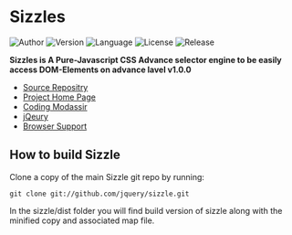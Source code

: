 # Sizzles

![Author](https://codingmodassir.000webhostapp.com/badges/author/Author-coding-modassir.svg)
![Version](https://codingmodassir.000webhostapp.com/badges/sizzles/Sizzles-v1.0.svg)
![Language](http://codingmodassir.000webhostapp.com/badges/lang/language-Javascript.svg)
![License](http://codingmodassir.000webhostapp.com/badges/license/license-MIT.svg)
![Release](http://codingmodassir.000webhostapp.com/badges/releases/releases-1.svg)

**Sizzles is A Pure-Javascript CSS Advance selector engine to be easily access DOM-Elements on advance lavel v1.0.0**

* [Source Repositry](https://github.com/jqeurys/sizzles/)
* [Project Home Page](https://github.com/jqeurys/sizzles/wiki)
* [Coding Modassir](https://codingmodassir.epizy.com/)
* [jQeury](https://jqeury.epizy.com/)
* [Browser Support](https://google.com)

## How to build Sizzle

Clone a copy of the main Sizzle git repo by running:

```
git clone git://github.com/jquery/sizzle.git
```

In the sizzle/dist folder you will find build version of sizzle along with the minified copy and associated map file.
